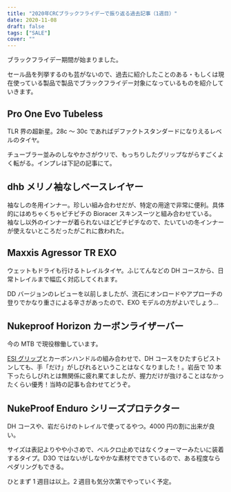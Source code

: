 ```yaml
---
title: "2020年CRCブラックフライデーで振り返る過去記事（1週目）"
date: 2020-11-08
draft: false
tags: ["SALE"]
cover: ""
---
```


ブラックフライデー期間が始まりました。

セール品を列挙するのも芸がないので、過去に紹介したことのある・もしくは現在使っている製品で製品でブラックフライデー対象になっているものを紹介していきます。

## Pro One Evo Tubeless

<LinkBox url="https://www.chainreactioncycles.com/jp/ja/schwalbe-pro-one-evo-tubeless-folding-tyre/rp-prod193327" />

TLR 界の超新星。28c ～ 30c であればデファクトスタンダードになりえるレベルのタイヤ。

チューブラー並みのしなやかさがウリで、もっちりしたグリップながらすごくよく転がる。インプレは下記の記事にて。

<LinkBox url="https://blog.gensobunya.net/post/2020/06/proonetle/" />

## dhb メリノ袖なしベースレイヤー

<LinkBox url="https://www.chainreactioncycles.com/jp/ja/dhb-%E3%83%A1%E3%83%AA%E3%83%8E%E8%A2%96%E3%81%AA%E3%81%97%E3%83%99%E3%83%BC%E3%82%B9%E3%83%AC%E3%82%A4%E3%83%A4%E3%83%BC-m-150-/rp-prod156765" />

袖なしの冬用インナー。珍しい組み合わせだが、特定の用途で非常に便利。具体的にはめちゃくちゃピチピチの Bioracer スキンスーツと組み合わせている。\
袖なし以外のインナーが着られないほどピチピチなので、たいていの冬インナーが使えないところだったがこれに救われた。

<LinkBox url="https://blog.gensobunya.net/post/2019/11/bioracersuits/" />

## Maxxis Agressor TR EXO

<LinkBox url="https://www.chainreactioncycles.com/jp/ja/maxxis-aggressor-mtb-%E3%82%BF%E3%82%A4%E3%83%A4-exo-tr-/rp-prod150233" />

ウェットもドライも行けるトレイルタイヤ。ふじてんなどの DH コースから、日常トレイルまで幅広く対応してくれます。

DD バージョンのレビューを以前しましたが、流石にオンロードやアプローチの登りでかなり重さによる辛さがあったので、EXO モデルの方がよいでしょう…

<LinkBox url="https://blog.gensobunya.net/post/2020/08/dd_aggressor/" />

## Nukeproof Horizon カーボンライザーバー

<LinkBox url="https://www.chainreactioncycles.com/jp/ja/nukeproof-horizon-%E3%82%AB%E3%83%BC%E3%83%9C%E3%83%B3%E3%83%A9%E3%82%A4%E3%82%B6%E3%83%BC%E3%83%90%E3%83%BC/rp-prod158768" />

今の MTB で現役稼働しています。

[ESI グリップ](https://amzn.to/38mSZ77)とカーボンハンドルの組み合わせで、DH コースをひたすらピストンしても、手「だけ」がしびれるということはなくなりました！。岩岳で 10 本下ったらしびれとは無関係に疲れ果てましたが、握力だけが抜けることはなかったくらい優秀！当時の記事も合わせてどうぞ。

<LinkBox url="https://blog.gensobunya.net/post/2017/04/goodmtbgears/" />

## NukeProof Enduro シリーズプロテクター

<LinkBox url="https://www.chainreactioncycles.com/jp/ja/nukeproof-critical-enduro-%E8%82%98%E3%82%B9%E3%83%AA%E3%83%BC%E3%83%96/rp-prod132014" />

<LinkBox url="https://www.chainreactioncycles.com/jp/ja/nukeproof-critical-enduro-%E8%86%9D%E3%82%B9%E3%83%AA%E3%83%BC%E3%83%96/rp-prod132015" />

DH コースや、岩だらけのトレイルで使ってるやつ。4000 円の割に出来が良い。

サイズは表記よりやや小さめで、ベルクロ止めではなくウォーマーみたいに装着するタイプ。D3O ではないがしなやかな素材でできているので、ある程度ならペダリングもできる。

ひとまず 1 週目は以上。2 週目も気分次第でやっていく予定。
